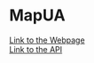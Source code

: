 # MapUA

[Link to the Webpage](http://3.126.245.53)  
[Link to the API](http://159.89.0.180:3001/api)
